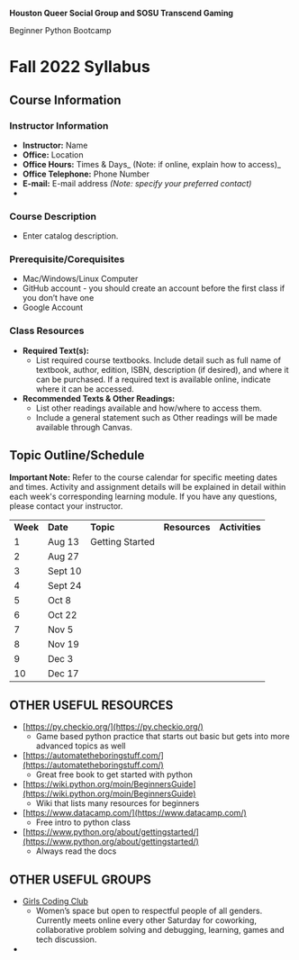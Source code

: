 **Houston Queer Social Group and SOSU Transcend Gaming**

Beginner Python Bootcamp


# Fall 2022 Syllabus


## Course Information


### Instructor Information



* **Instructor:** Name
* **Office:** Location
* **Office Hours:** Times & Days_ (Note: if online, explain how to access)_
* **Office Telephone:** Phone Number
* **E-mail:** E-mail address _(Note: specify your preferred contact)_
* 


### Course Description



* Enter catalog description.     	


### Prerequisite/Corequisites



* Mac/Windows/Linux Computer
* GitHub account - you should create an account before the first class if you don’t have one
* Google Account 


### Class Resources



* **Required Text(s):**
    * List required course textbooks. Include detail such as full name of textbook, author, edition, ISBN, description (if desired), and where it can be purchased. If a required text is available online, indicate where it can be accessed.
* **Recommended Texts & Other Readings:**
    * List other readings available and how/where to access them.
    * Include a general statement such as Other readings will be made available through Canvas.


## Topic Outline/Schedule

**Important Note:** Refer to the course calendar for specific meeting dates and times. Activity and assignment details will be explained in detail within each week's corresponding learning module. If you have any questions, please contact your instructor.

 

 


<table>
  <tr>
   <td><strong>Week</strong>
   </td>
   <td><strong>Date</strong>
   </td>
   <td><strong>Topic</strong>
   </td>
   <td><strong>Resources</strong>
   </td>
   <td><strong>Activities</strong>
   </td>
  </tr>
  <tr>
   <td>1
   </td>
   <td>Aug 13
   </td>
   <td> Getting Started
   </td>
   <td> 
   </td>
   <td> 
   </td>
  </tr>
  <tr>
   <td>2
   </td>
   <td> Aug 27
   </td>
   <td>
   </td>
   <td> 
   </td>
   <td> 
   </td>
  </tr>
  <tr>
   <td>3
   </td>
   <td> Sept 10
   </td>
   <td>
   </td>
   <td> 
   </td>
   <td> 
   </td>
  </tr>
  <tr>
   <td>4
   </td>
   <td> Sept 24
   </td>
   <td>
   </td>
   <td> 
   </td>
   <td> 
   </td>
  </tr>
  <tr>
   <td>5
   </td>
   <td>Oct 8
   </td>
   <td>
   </td>
   <td>
   </td>
   <td>
   </td>
  </tr>
  <tr>
   <td>6
   </td>
   <td>Oct 22
   </td>
   <td>
   </td>
   <td>
   </td>
   <td>
   </td>
  </tr>
  <tr>
   <td>7
   </td>
   <td>Nov 5
   </td>
   <td>
   </td>
   <td>
   </td>
   <td>
   </td>
  </tr>
  <tr>
   <td>8
   </td>
   <td>Nov 19
   </td>
   <td>
   </td>
   <td>
   </td>
   <td>
   </td>
  </tr>
  <tr>
   <td>9
   </td>
   <td>Dec 3
   </td>
   <td>
   </td>
   <td>
   </td>
   <td>
   </td>
  </tr>
  <tr>
   <td>10
   </td>
   <td>Dec 17
   </td>
   <td>
   </td>
   <td>
   </td>
   <td>
   </td>
  </tr>
</table>


 


## OTHER USEFUL RESOURCES



* [https://py.checkio.org/](https://py.checkio.org/) 
    * Game based python practice that starts out basic but gets into more advanced topics as well
* [https://automatetheboringstuff.com/](https://automatetheboringstuff.com/)
    * Great free book to get started with python
* [https://wiki.python.org/moin/BeginnersGuide](https://wiki.python.org/moin/BeginnersGuide)
    * Wiki that lists many resources for beginners
* [https://www.datacamp.com/](https://www.datacamp.com/)
    * Free intro to python class
* [https://www.python.org/about/gettingstarted/](https://www.python.org/about/gettingstarted/)
    * Always read the docs


## OTHER USEFUL GROUPS



* [Girls Coding Club](https://www.meetup.com/girls-coding-club/)
    * Women’s space but open to respectful people of all genders.  Currently meets online every other Saturday for coworking, collaborative problem solving and debugging, learning, games and tech discussion.
*  
